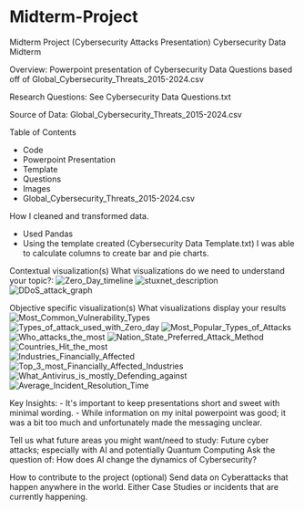 # Midterm-Project
Midterm Project (Cybersecurity Attacks Presentation)
Cybersecurity Data Midterm

Overview:
Powerpoint presentation of Cybersecurity Data Questions based off of Global_Cybersecurity_Threats_2015-2024.csv

Research Questions:
See Cybersecurity Data Questions.txt

Source of Data:
Global_Cybersecurity_Threats_2015-2024.csv

Table of Contents
- Code 
- Powerpoint Presentation
- Template
- Questions
- Images
- Global_Cybersecurity_Threats_2015-2024.csv


How I cleaned and transformed data.
- Used Pandas
- Using the template created (Cybersecurity Data Template.txt) I was able to calculate columns to create bar and pie charts.

Contextual visualization(s)
    What visualizations do we need to understand your topic?:
    ![Zero_Day_timeline](Images/zero_day_timeline.png)
    ![stuxnet_description](Images/stuxnet_description.png)
    ![DDoS_attack_graph](Images/DDoS_Attack_Graph.png)



Objective specific visualization(s)
    What visualizations display your results
    ![Most_Common_Vulnerability_Types](Images/Most_Common_Vulnerability_Types.png)
    ![Types_of_attack_used_with_Zero_day](Images/Types_of_Attack_used_with_Zero_day.png)
    ![Most_Popular_Types_of_Attacks](Images/Most_Popular_Types_of_Attacks.png)
    ![Who_attacks_the_most](Images/Who_attacks_the_most.png)
    ![Nation_State_Preferred_Attack_Method](Images/Nation_State_Preferred_Attack_Method.png)
    ![Countries_Hit_the_most](Images/Countries_hit_the_most.png)    
    ![Industries_Financially_Affected](Images/Industries_Financially_Affected.png)
    ![Top_3_most_Financially_Affected_Industries](Images/Top_3_most_Financially_Affected_Industries.png)
    ![What_Antivirus_is_mostly_Defending_against](Images/What_Antivirus_is__mostly_Defending_against.png)
    ![Average_Incident_Resolution_Time](Images/Average_Incident_Resolution_time.png)


Key Insights:
    - It's important to keep presentations short and sweet with minimal wording.
    - While information on my inital powerpoint was good; it was a bit too much and unfortunately made the messaging unclear.


Tell us what future areas you might want/need to study:
    Future cyber attacks; especially with AI and potentially Quantum Computing
    Ask the question of: How does AI change the dynamics of Cybersecurity?

How to contribute to the project (optional)
    Send data on Cyberattacks that happen anywhere in the world.
    Either Case Studies or incidents that are currently happening.